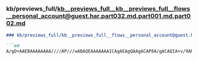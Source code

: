 ### kb/previews_full/kb__previews_full__kb__previews_full__flows__personal_account@guest.har.part032.md.part001.md.part002.md

```md
### kb/previews_full/kb__previews_full__flows__personal_account@guest.har.part032.md.part001.md (part 002)

```md
A/gD+AAEBAAAAAAAA////AP///wABAQEAAAAAAAICAgAEAgQAAgACAP8A/gACAQIA+v/9AP8BAAAFAQMA/gD
```

```

```
